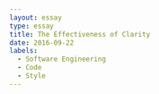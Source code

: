 ```yaml
---
layout: essay
type: essay
title: The Effectiveness of Clarity
date: 2016-09-22
labels:
  - Software Engineering
  - Code
  - Style
---
```


